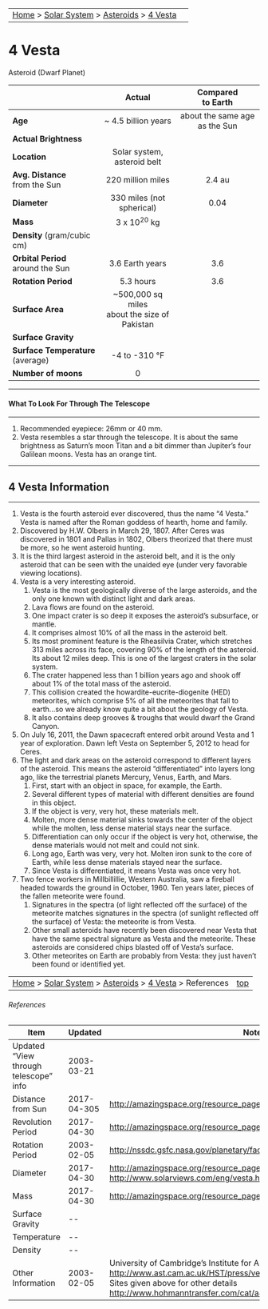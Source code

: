 <script src="../../js/whatsup.js"></script>
<script type="text/javascript">
	var objectName ="4 Vesta"
	var objectDesc ="Asteroid (Dwarf Planet)"
	var objectImage="4vesta.jpg"
</script>

|    |    |
|:---|---:|
|[Home](/notes/#object-notes) > [Solar System](/notes/#solar-system) > [Asteroids](../!asteroid_info) > [4 Vesta](#4-vesta)| <div id=whatsup></div> |

# 4 Vesta

Asteroid (Dwarf Planet)

|  |Actual|Compared<br/>to Earth|
|---|:--:|:--:|
|**Age**|~ 4.5 billion years|about the same age as the Sun|
|**Actual Brightness**| | |
|**Location**|Solar system, asteroid belt| |
|**Avg. Distance**<br/>from the Sun|220 million miles|2.4 au|
|**Diameter**|330 miles (not spherical)|0.04|
|**Mass**|3 x 10<sup>20</sup> kg| |
|**Density** (gram/cubic cm)| | |
|**Orbital Period**<br/>around the Sun|3.6 Earth years|3.6|
|**Rotation Period**|5.3 hours|3.6|
|**Surface Area**| ~500,000 sq miles<br/>about the size of Pakistan| |
|**Surface Gravity**| | |
|**Surface Temperature** (average)| -4 to -310 &deg;F | |
|**Number of moons**|0| |

---

#### What To Look For Through The Telescope

---

1.	Recommended eyepiece: 26mm or 40 mm.
2.	Vesta resembles a star through the telescope.  It is about the same brightness as Saturn’s moon Titan and a bit dimmer than Jupiter’s four Galilean moons.  Vesta has an orange tint.

---

## 4 Vesta Information

---

1.	Vesta is the fourth asteroid ever discovered, thus the name “4 Vesta.”  Vesta is named after the Roman goddess of hearth, home and family.
2. Discovered by H.W. Olbers in March 29, 1807.  After Ceres was discovered in 1801 and Pallas in 1802, Olbers theorized that there must be more, so he went asteroid hunting.  
3. It is the third largest asteroid in the asteroid belt, and it is the only asteroid that can be seen with the unaided eye (under very favorable viewing locations).
4. Vesta is a very interesting asteroid.
    1. Vesta is the most geologically diverse of the large asteroids, and the only one known with distinct light and dark areas.
    2. Lava flows are found on the asteroid.
    3. One impact crater is so deep it exposes the asteroid’s subsurface, or mantle.
    4. It comprises almost 10% of all the mass in the asteroid belt.
    5. Its most prominent feature is the Rheasilvia Crater, which stretches 313 miles across its face, covering 90% of the length of the asteroid.  Its about 12 miles deep. This is one of the largest craters in the solar system.
    6. The crater happened less than 1 billion years ago and shook off about 1% of the total mass of the asteroid.
    7. This collision created the howardite-eucrite-diogenite (HED) meteorites, which comprise 5% of all the meteorites that fall to earth…so we already know quite a bit about the geology of Vesta.
    8. It also contains deep grooves & troughs that would dwarf the Grand Canyon.
5. On July 16, 2011, the Dawn spacecraft entered orbit around Vesta and 1 year of exploration.  Dawn left Vesta on September 5, 2012 to head for Ceres.
6. The light and dark areas on the asteroid correspond to different layers of the asteroid.  This means the asteroid “differentiated” into layers long ago, like the terrestrial planets Mercury, Venus, Earth, and Mars.
    1. First, start with an object in space, for example, the Earth.
    2. Several different types of material with different densities are found in this object.
    3. If the object is very, very hot, these materials melt.
    4. Molten, more dense material sinks towards the center of the object while the molten, less dense material stays near the surface.
    5. Differentiation can only occur if the object is very hot, otherwise, the dense materials would not melt and could not sink.
    6. Long ago, Earth was very, very hot.  Molten iron sunk to the core of Earth, while less dense materials stayed near the surface.
    7. Since Vesta is differentiated, it means Vesta was once very hot.
7. Two fence workers in Millbillillie, Western Australia, saw a fireball headed towards the ground in October, 1960.  Ten years later, pieces of the fallen meteorite were found.
    1. Signatures in the spectra (of light reflected off the surface) of the meteorite matches signatures in the spectra (of sunlight reflected off the surface) of Vesta: the meteorite is from Vesta.
    2. Other small asteroids have recently been discovered near Vesta that have the same spectral signature as Vesta and the meteorite.  These asteroids are considered chips blasted off of Vesta’s surface.
    3. Other meteorites on Earth are probably from Vesta: they just haven’t been found or identified yet.

|    |    |
|:---|---:|
|[Home](/notes/#object-notes) > [Solar System](/notes/#solar-system) > [Asteroids](../!asteroid_info) > [4 Vesta](#4-vesta) > References|[top](#4-vesta)|

###### References

|Item|Updated|Notes|
|---|---|---|
|Updated “View through telescope” info|2003-03-21|   |
|Distance from Sun|2017-04-305|<http://amazingspace.org/resource_page/79/solar_system/type#resource_tab>|
|Revolution Period|2017-04-30|<http://amazingspace.org/resource_page/79/solar_system/type#resource_tab>|
|Rotation Period|2003-02-05|<http://nssdc.gsfc.nasa.gov/planetary/factsheet/asteroidfact.html>|
|Diameter|2017-04-30|<http://amazingspace.org/resource_page/79/solar_system/type#resource_tab><br/><http://www.solarviews.com/eng/vesta.htm>|
|Mass|2017-04-30|<http://amazingspace.org/resource_page/79/solar_system/type#resource_tab>|
|Surface Gravity|--|  |
|Temperature|--|  |
|Density|--|  |
|Other Information|2003-02-05|University of Cambridge’s Institute for Astronomy<br/><http://www.ast.cam.ac.uk/HST/press/vestamap.html><br/>Sites given above for other details<br/><http://www.hohmanntransfer.com/cat/a4.htm>|

